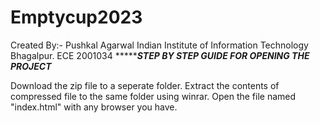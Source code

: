 # Emptycup2023
Created By:- Pushkal Agarwal Indian Institute of Information Technology Bhagalpur. ECE 2001034 
******************STEP BY STEP GUIDE FOR OPENING THE PROJECT*************

Download the zip file to a seperate folder.
Extract the contents of compressed file to the same folder using winrar.
Open the file named "index.html" with any browser you have.
